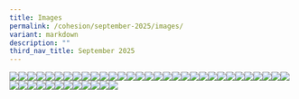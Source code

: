 ```yaml
---
title: Images
permalink: /cohesion/september-2025/images/
variant: markdown
description: ""
third_nav_title: September 2025
---
```

![](/images/Cohesion/September%202025/wu_6.png)![](/images/Cohesion/September%202025/wu_5.png)![](/images/Cohesion/September%202025/wu_4.png)![](/images/Cohesion/September%202025/wu_3.png)![](/images/Cohesion/September%202025/wu_2.png)![](/images/Cohesion/September%202025/wu_1.png)![](/images/Cohesion/September%202025/title_mental_wellness.jpg)![](/images/Cohesion/September%202025/title_going_green.jpg)![](/images/Cohesion/September%202025/title_giving.jpg)![](/images/Cohesion/September%202025/title_community_art.jpg)![](/images/Cohesion/September%202025/title_bringing_jobs.jpg)![](/images/Cohesion/September%202025/mental_wellness4.jpg)![](/images/Cohesion/September%202025/mental_wellness3.jpg)![](/images/Cohesion/September%202025/mental_wellness2.jpg)![](/images/Cohesion/September%202025/mental_wellness1.jpg)![](/images/Cohesion/September%202025/kv_sustainable.gif)![](/images/Cohesion/September%202025/kv_edm_33.jpg)![](/images/Cohesion/September%202025/kv_edm_5.jpg)![](/images/Cohesion/September%202025/kv_edm_4.jpg)![](/images/Cohesion/September%202025/kv_edm_2.jpg)![](/images/Cohesion/September%202025/kv_edm_1.jpg)![](/images/Cohesion/September%202025/going_green5.jpg)![](/images/Cohesion/September%202025/going_green4.jpg)![](/images/Cohesion/September%202025/going_green3.png)![](/images/Cohesion/September%202025/going_green2.png)![](/images/Cohesion/September%202025/going_green1.png)![](/images/Cohesion/September%202025/going_green1.jpg)![](/images/Cohesion/September%202025/giving4.jpg)![](/images/Cohesion/September%202025/giving3.jpg)![](/images/Cohesion/September%202025/giving2.jpg)![](/images/Cohesion/September%202025/giving1.jpg)![](/images/Cohesion/September%202025/community_art4.jpg)![](/images/Cohesion/September%202025/community_art3.jpg)![](/images/Cohesion/September%202025/community_art2.jpg)![](/images/Cohesion/September%202025/community_art1.jpg)![](/images/Cohesion/September%202025/bringing_jobs7.png)![](/images/Cohesion/September%202025/bringing_jobs6b.png)![](/images/Cohesion/September%202025/bringing_jobs6.png)![](/images/Cohesion/September%202025/bringing_jobs5.png)![](/images/Cohesion/September%202025/bringing_jobs4.png)![](/images/Cohesion/September%202025/bringing_jobs3.png)![](/images/Cohesion/September%202025/bringing_jobs2.png)![](/images/Cohesion/September%202025/bringing_jobs1.jpg)